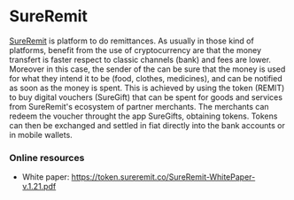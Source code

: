 # SureRemit 

[SureRemit](https://sureremit.co/) is platform to do remittances.
As usually in those kind of platforms, benefit from the use of cryptocurrency are that the money transfert is faster respect to classic channels (bank) and fees are  lower. 
Moreover in this case,  the sender of the can be sure that the money is used for what they intend it to be (food, clothes, medicines), and can be notified as soon as the money is spent.
This is achieved by using  the token (REMIT)  to buy digital vouchers (SureGift) that can be spent  for goods and services from SureRemit's ecosystem of partner merchants. 
The merchants can redeem the voucher throught the app SureGifts, obtaining tokens. Tokens can then be exchanged and settled in fiat directly into the bank accounts or in mobile wallets. 


### Online resources
* White paper: https://token.sureremit.co/SureRemit-WhitePaper-v.1.21.pdf
